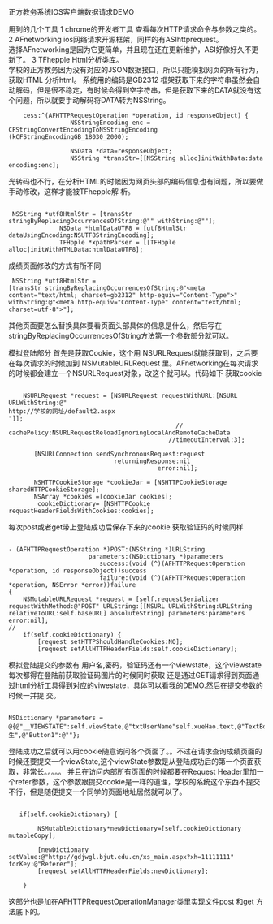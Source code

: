 
正方教务系统IOS客户端数据请求DEMO

用到的几个工具
1 chrome的开发者工具   查看每次HTTP请求命令与参数之类的。 <br />
2 AFnetworking    ios网络请求开源框架，同样的有ASIhttprequest。  <br /> 选择AFnetworking是因为它更简单，并且现在还在更新维护，ASI好像好久不更新了。
3 TFhepple    Html分析类库。  <br />
学校的正方教务因为没有对应的JSON数据接口，所以只能模拟网页的所有行为，获取HTML 分析html。
系统用的编码是GB2312 框架获取下来的字符串虽然会自动解码，但是很不稳定，有时候会得到空字符串，但是获取下来的DATA就没有这个问题，所以就要手动解码将DATA转为NSString。<br />
 <pre><code>    cess:^(AFHTTPRequestOperation *operation, id responseObject) {
                 NSStringEncoding enc = CFStringConvertEncodingToNSStringEncoding (kCFStringEncodingGB_18030_2000);
                 
                 NSData *data=responseObject;
                 NSString *transStr=[[NSString alloc]initWithData:data encoding:enc];</code></pre>
光转码也不行，在分析HTML的时候因为网页头部的编码信息也有问题，所以要做手动修改，这样才能被TFhepple解
析。
<pre><code> 
 NSString *utf8HtmlStr = [transStr stringByReplacingOccurrencesOfString:@"<meta http-equiv=\"Content-Type\" content=\"text/html; charset=gb2312\">" withString:@"<meta http-equiv=\"Content-Type\" content=\"text/html; charset=utf-8\">"];
              NSData *htmlDataUTF8 = [utf8HtmlStr dataUsingEncoding:NSUTF8StringEncoding];
              TFHpple *xpathParser = [[TFHpple alloc]initWithHTMLData:htmlDataUTF8];</code></pre> 
成绩页面修改的方式有所不同
        <pre><code>  NSString *utf8HtmlStr = [transStr stringByReplacingOccurrencesOfString:@"<meta content=\"text/html; charset=gb2312\" http-equiv=\"Content-Type\">" withString:@"<meta http-equiv=\"Content-Type\" content=\"text/html; charset=utf-8\">"];</code></pre>

其他页面要怎么替换具体要看页面头部具体的信息是什么，然后写在 stringByReplacingOccurrencesOfString方法第一个参数部分就可以。

模拟登陆部分
首先是获取Cookie，这个用 NSURLRequest就能获取到，之后要在每次请求的时候加到 NSMutableURLRequest 里。AFnetworking在每次请求的时候都会建立一个NSURLRequest对象，改这个就可以。代码如下
获取cookie
<pre><code> 
    NSURLRequest *request = [NSURLRequest requestWithURL:[NSURL URLWithString:@"
http://学校的网址/default2.aspx
"]];
                                              //  cachePolicy:NSURLRequestReloadIgnoringLocalAndRemoteCacheData
                                            //timeoutInterval:3];
       
       [NSURLConnection sendSynchronousRequest:request
                             returningResponse:nil
                                         error:nil];
       
       NSHTTPCookieStorage *cookieJar = [NSHTTPCookieStorage sharedHTTPCookieStorage];
       NSArray *cookies =[cookieJar cookies];
       _cookieDictionary= [NSHTTPCookie requestHeaderFieldsWithCookies:cookies];
</code></pre> 
每次post或者get带上登陆成功后保存下来的cookie 获取验证码的时候同样
<pre><code> 
- (AFHTTPRequestOperation *)POST:(NSString *)URLString
                      parameters:(NSDictionary *)parameters
                         success:(void (^)(AFHTTPRequestOperation *operation, id responseObject))success
                         failure:(void (^)(AFHTTPRequestOperation *operation, NSError *error))failure
{
    NSMutableURLRequest *request = [self.requestSerializer requestWithMethod:@"POST" URLString:[[NSURL URLWithString:URLString relativeToURL:self.baseURL] absoluteString] parameters:parameters error:nil];
//
    if(self.cookieDictionary) {
        [request setHTTPShouldHandleCookies:NO];
        [request setAllHTTPHeaderFields:self.cookieDictionary];
</code></pre> 


模拟登陆提交的参数有 用户名,密码，验证码还有一个viewstate，这个viewstate每次都得在登陆前获取验证码图片的时候同时获取 还是通过GET请求得到页面通过html分析工具得到对应的viwestate，具体可以看我的DEMO.然后在提交参数的时候一并提
交。
<pre><code> 
NSDictionary *parameters = @{@"__VIEWSTATE":self.viewState,@"txtUserName"self.xueHao.text,@"TextBox2":self.miMa.text,@"txtSecretCode":self.yanZhengMa.text,@"RadioButtonList1":@"学生",@"Button1":@""};
</code></pre> 
登陆成功之后就可以用cookie随意访问各个页面了。。不过在请求查询成绩页面的时候还要提交一个viewState,这个viewState参数是从登陆成功后的第一个页面获取，非常长。。。。。
并且在访问内部所有页面的时候都要在Request Header里加一个refer参数，这个参数跟提交cookie是一样的道理，学校的系统这个东西不提交不行，但是随便提交一个同学的页面地址居然就可以了。
<pre><code> 
   if(self.cookieDictionary) {
        
        NSMutableDictionary*newDictionary=[self.cookieDictionary mutableCopy];
        
        [newDictionary setValue:@"http://gdjwgl.bjut.edu.cn/xs_main.aspx?xh=11111111" forKey:@"Referer"];
        [request setAllHTTPHeaderFields:newDictionary];
        
    }
</code></pre> 

这部分也是加在AFHTTPRequestOperationManager类里实现文件post 和get 方法底下的。
